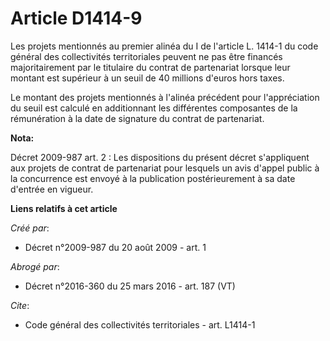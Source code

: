 # Article D1414-9

Les projets mentionnés au premier alinéa du I de l'article L. 1414-1 du code général des collectivités territoriales peuvent
ne pas être financés majoritairement par le titulaire du contrat de partenariat lorsque leur montant est supérieur à un seuil
de 40 millions d'euros hors taxes. 

Le montant des projets mentionnés à l'alinéa précédent pour l'appréciation du seuil est calculé en additionnant les
différentes composantes de la rémunération à la date de signature du contrat de partenariat.

**Nota:**

Décret 2009-987 art. 2 : Les dispositions du présent décret s'appliquent aux projets de contrat de partenariat pour lesquels
un avis d'appel public à la concurrence est envoyé à la publication postérieurement à sa date d'entrée en vigueur.

**Liens relatifs à cet article**

_Créé par_:

  - Décret n°2009-987 du 20 août 2009 - art. 1

_Abrogé par_:

  - Décret n°2016-360 du 25 mars 2016 - art. 187 (VT)

_Cite_:

  - Code général des collectivités territoriales - art. L1414-1
